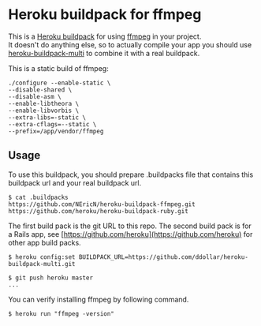 Heroku buildpack for ffmpeg
=======================

This is a [Heroku buildpack](http://devcenter.heroku.com/articles/buildpacks) for using [ffmpeg](http://www.ffmpeg.org/) in your project.  
It doesn't do anything else, so to actually compile your app you should use [heroku-buildpack-multi](https://github.com/ddollar/heroku-buildpack-multi) to combine it with a real buildpack.

This is a static build of ffmpeg:

    ./configure --enable-static \
    --disable-shared \
    --disable-asm \
    --enable-libtheora \
    --enable-libvorbis \
    --extra-libs=-static \
    --extra-cflags=--static \
    --prefix=/app/vendor/ffmpeg

Usage
-----
To use this buildpack, you should prepare .buildpacks file that contains this buildpack url and your real buildpack url.  

    $ cat .buildpacks
    https://github.com/NEricN/heroku-buildpack-ffmpeg.git
    https://github.com/heroku/heroku-buildpack-ruby.git 

The first build pack is the git URL to this repo.
The second build pack is for a Rails app, see [https://github.com/heroku](https://github.com/heroku) for other app build packs.
    
    $ heroku config:set BUILDPACK_URL=https://github.com/ddollar/heroku-buildpack-multi.git

    $ git push heroku master
    ...

You can verify installing ffmpeg by following command.

    $ heroku run "ffmpeg -version"
